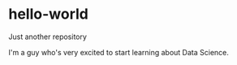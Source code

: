 # hello-world
Just another repository

I'm a guy who's very excited to start learning about Data Science.
